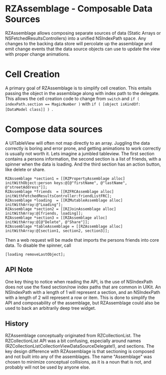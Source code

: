 # RZAssemblage - Composable Data Sources
RZAssemblage allows composing separate sources of data (Static Arrays or NSFetchedResultsControllers) into a unified NSIndexPath space.  Any changes to the backing data store will percolate up the assemblage and emit change events that the data source objects can use to update the view with proper change animations.

# Cell Creation
  A primary goal of RZAssemblage is to simplify cell creation.  This entails passing the object in the assemblage along with index path to the delegate.  This allows the cell creation code to change from `switch` and `if ( indexPath.section == MagicNumber )` with `if ( [object isKindOf:[DataModel class]] ) `.

# Compose data sources
A UITableView will often not map directly to an array.  Juggling the data correctly is boring and error prone, and getting animations to work correctly is usually not worth it.  Lets imagine a jumbled tableview.  The first section contains a persons information, the second section is a list of friends, with a spinner when the data is loading.   And the third section has an action button, like delete or share.

```
RZAssemblage *section1 = [[RZPropertyAssemblage alloc] initWithObject:person keys:@[@"firstName", @"lastName", @"streetAddress"]];
RZAssemblage *friends  = [[RZFRCAssemblage alloc] initWithFetchedResultsController:friendListFRC];
RZAssemblage *loading  = [[RZMutableAssemblage alloc] initWithArray:@"Loading"];
RZAssemblage *section2 = [[RZJoinAssemblage alloc] initWithArray:@[friends, loading]];
RZAssemblage *section3 = [[RZAssemblage alloc] initWithArray:@[@"Delete", @"Share"]];
RZAssemblage *tableAssemblage = [[RZAssemblage alloc] initWithArray:@[section1, section2, section3]];
```

Then a web request will be made that imports the persons friends into core data.  To disable the spinner, call

```
[loading removeLastObject];
```


## API Note

One key thing to notice when reading the API, is the use of NSIndexPath does not use the fixed section/row index paths that are common in UIKit.  An NSIndexPath with a length of 1 will represent a section, and an NSIndexPath with a length of 2 will represent a row or item.  This is done to simplify the API and composability of the assemblage, but RZAssemblage could also be used to back an arbitrarily deep tree widget.

## History

RZAssemblage conceptually originated from RZCollectionList.  The RZCollectionList API was a bit confusing, especially around names (RZCollectionListCollectionViewDataSourceDelegate!), and sections.   The key design difference with RZAssemblage is that sectioning is composed and not built into any of the assemblages.  The name "Assemblage" was chosen to minimize conceptual collisions, as it is a noun that is not, and probably will not be used by anyone else.


